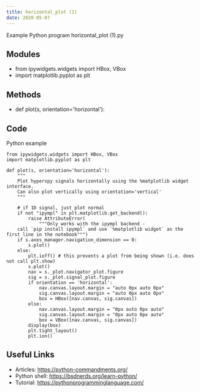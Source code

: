 ```yaml
---
title: horizontal_plot (1)
date: 2020-05-07
---
```

Example Python program horizontal_plot (1).py

## Modules

* from ipywidgets.widgets import HBox, VBox
* import matplotlib.pyplot as plt

## Methods

* def plot(s, orientation='horizontal'):

## Code

Python example

    from ipywidgets.widgets import HBox, VBox
    import matplotlib.pyplot as plt
    
    def plot(s, orientation='horizontal'):
        """
        Plot hyperspy signals horizontally using the %matplotlib widget interface.
        Can also plot vertically using orientation='vertical'
        """
        
        # if 1D signal, just plot normal
        if not "ipympl" in plt.matplotlib.get_backend():
            raise AttributeError(
                """Only works with the ipympl backend - 
        call `pip install ipympl` and use `%matplotlib widget` as the first line in the notebook""")
        if s.axes_manager.navigation_dimension == 0:
            s.plot()
        else: 
            plt.ioff() # this prevents a plot from being shown (i.e. does not call plt.show)
            s.plot()
            nav = s._plot.navigator_plot.figure
            sig = s._plot.signal_plot.figure
            if orientation == 'horizontal':
                nav.canvas.layout.margin = "auto 0px auto 0px"
                sig.canvas.layout.margin = "auto 0px auto 0px"
                box = HBox([nav.canvas, sig.canvas])
            else:
                nav.canvas.layout.margin = "0px auto 0px auto"
                sig.canvas.layout.margin = "0px auto 0px auto"
                box = VBox([nav.canvas, sig.canvas])
            display(box)
            plt.tight_layout()
            plt.ion()
    

## Useful Links

- Articles: https://python-commandments.org/
- Python shell: https://bsdnerds.org/learn-python/
- Tutorial: https://pythonprogramminglanguage.com/
